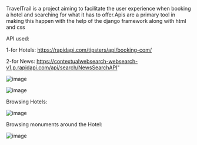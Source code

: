 TravelTrail is a project aiming to facilitate the user experience when booking a hotel and searching for what it has to offer.Apis are a primary tool in making this happen with the help of the django framework along with html and css


API used:

1-for Hotels:
https://rapidapi.com/tipsters/api/booking-com/


2-for News:
https://contextualwebsearch-websearch-v1.p.rapidapi.com/api/search/NewsSearchAPI"



![image](https://github.com/JihadHammoud02/ESIBFinalTT/assets/94748033/ec92fcea-e453-4920-b617-2d09a8721211)




![image](https://github.com/JihadHammoud02/ESIBFinalTT/assets/94748033/372e606b-43c4-48dd-9f25-eaa4463aac09)

Browsing Hotels:

![image](https://github.com/JihadHammoud02/ESIBFinalTT/assets/94748033/2b5a0373-9fc8-4ecc-b136-4749c97f6885)


Browsing monuments around the Hotel:

![image](https://github.com/JihadHammoud02/ESIBFinalTT/assets/94748033/fab17ef3-57c2-4d46-b189-4a02288f4675)
